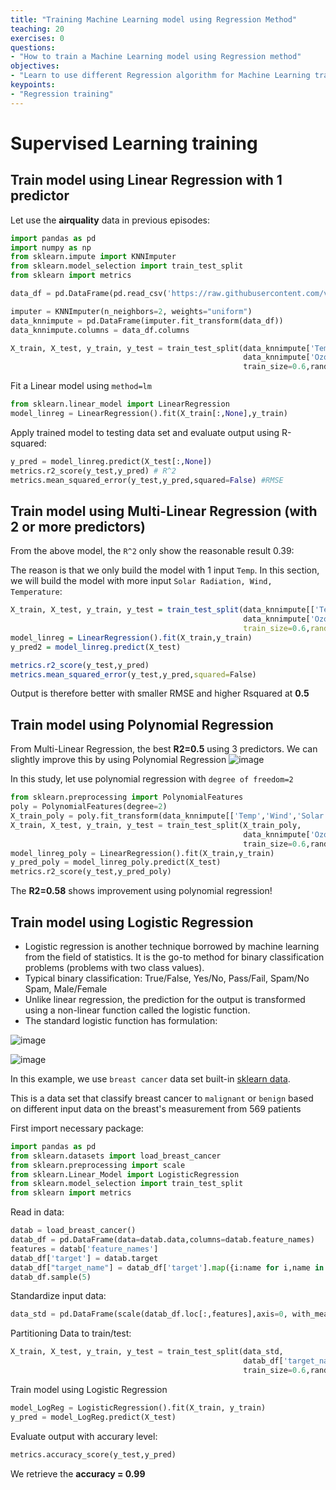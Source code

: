 ```yaml
---
title: "Training Machine Learning model using Regression Method"
teaching: 20
exercises: 0
questions:
- "How to train a Machine Learning model using Regression method"
objectives:
- "Learn to use different Regression algorithm for Machine Learning training"
keypoints:
- "Regression training"
---
```

# Supervised Learning training
## Train model using Linear Regression with 1 predictor
Let use the **airquality** data in previous episodes:

```python
import pandas as pd
import numpy as np
from sklearn.impute import KNNImputer
from sklearn.model_selection import train_test_split
from sklearn import metrics

data_df = pd.DataFrame(pd.read_csv('https://raw.githubusercontent.com/vuminhtue/Machine-Learning-Python/master/data/r_airquality.csv'))

imputer = KNNImputer(n_neighbors=2, weights="uniform")
data_knnimpute = pd.DataFrame(imputer.fit_transform(data_df))
data_knnimpute.columns = data_df.columns

X_train, X_test, y_train, y_test = train_test_split(data_knnimpute['Temp'],
                                                    data_knnimpute['Ozone'],
                                                    train_size=0.6,random_state=123)
```
Fit a Linear model using `method=lm`
```python
from sklearn.linear_model import LinearRegression
model_linreg = LinearRegression().fit(X_train[:,None],y_train)
```
Apply trained model to testing data set and evaluate output using R-squared:
```python
y_pred = model_linreg.predict(X_test[:,None])
metrics.r2_score(y_test,y_pred) # R^2
metrics.mean_squared_error(y_test,y_pred,squared=False) #RMSE
```

## Train model using Multi-Linear Regression (with 2 or more predictors)
From the above model, the `R^2` only show the reasonable result 0.39:

The reason is that we only build the model with 1 input `Temp`.
In this section, we will build the model with more input `Solar Radiation, Wind, Temperature`:
```r
X_train, X_test, y_train, y_test = train_test_split(data_knnimpute[['Temp','Wind','Solar.R']],
                                                    data_knnimpute['Ozone'],
                                                    train_size=0.6,random_state=123)
model_linreg = LinearRegression().fit(X_train,y_train)
y_pred2 = model_linreg.predict(X_test)

metrics.r2_score(y_test,y_pred)
metrics.mean_squared_error(y_test,y_pred,squared=False)
```
Output is therefore better with smaller RMSE and higher Rsquared at **0.5**

## Train model using Polynomial Regression
From Multi-Linear Regression, the best **R2=0.5** using 3 predictors.
We can slightly improve this by using Polynomial Regression
![image](https://user-images.githubusercontent.com/43855029/115059030-f7e13c00-9eb3-11eb-9887-52461d7a87aa.png)

In this study, let use polynomial regression with `degree of freedom=2`
```python
from sklearn.preprocessing import PolynomialFeatures
poly = PolynomialFeatures(degree=2)
X_train_poly = poly.fit_transform(data_knnimpute[['Temp','Wind','Solar.R']])
X_train, X_test, y_train, y_test = train_test_split(X_train_poly,
                                                    data_knnimpute['Ozone'],
                                                    train_size=0.6,random_state=123)
model_linreg_poly = LinearRegression().fit(X_train,y_train)
y_pred_poly = model_linreg_poly.predict(X_test)
metrics.r2_score(y_test,y_pred_poly)
```
The **R2=0.58** shows improvement using polynomial regression!

## Train model using Logistic Regression
- Logistic regression is another technique borrowed by machine learning from the field of statistics. It is the go-to method for binary classification problems (problems with two class values).
- Typical binary classification: True/False, Yes/No, Pass/Fail, Spam/No Spam, Male/Female
- Unlike linear regression, the prediction for the output is transformed using a non-linear function called the logistic function.
- The standard logistic function has formulation:

![image](https://user-images.githubusercontent.com/43855029/114233181-f7dcbb80-994a-11eb-9c89-58d7802d6b49.png)

![image](https://user-images.githubusercontent.com/43855029/114233189-fb704280-994a-11eb-9019-8355f5337b37.png)

In this example, we use `breast cancer` data set built-in [sklearn data](https://scikit-learn.org/stable/modules/generated/sklearn.datasets.load_breast_cancer.html#sklearn.datasets.load_breast_cancer).

This is a data set that classify breast cancer to `malignant` or `benign` based on different input data on the breast's measurement from 569 patients

First import necessary package:
```python
import pandas as pd
from sklearn.datasets import load_breast_cancer
from sklearn.preprocessing import scale
from sklearn.Linear_Model import LogisticRegression
from sklearn.model_selection import train_test_split
from sklearn import metrics
```
Read in data:
```python
datab = load_breast_cancer()
datab_df = pd.DataFrame(data=datab.data,columns=datab.feature_names)
features = datab['feature_names']
datab_df['target'] = datab.target
datab_df["target_name"] = datab_df['target'].map({i:name for i,name in enumerate(datab.target_names)})
datab_df.sample(5)
```
Standardize input data:
```python
data_std = pd.DataFrame(scale(datab_df.loc[:,features],axis=0, with_mean=True, with_std=True, copy=True))
```
Partitioning Data to train/test:
```python
X_train, X_test, y_train, y_test = train_test_split(data_std,
                                                    datab_df['target_name'],
                                                    train_size=0.6,random_state=123)
```
Train model using Logistic Regression
```python
model_LogReg = LogisticRegression().fit(X_train, y_train)
y_pred = model_LogReg.predict(X_test)
```
Evaluate output with accurary level:
```python
metrics.accuracy_score(y_test,y_pred)
```
We retrieve the **accuracy = 0.99**
